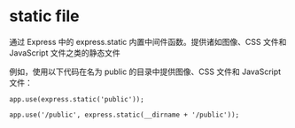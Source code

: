 # static file

通过 Express 中的 express.static 内置中间件函数。提供诸如图像、CSS 文件和 JavaScript 文件之类的静态文件

例如，使用以下代码在名为 public 的目录中提供图像、CSS 文件和 JavaScript 文件：
```
app.use(express.static('public'));

app.use('/public', express.static(__dirname + '/public'));
```
